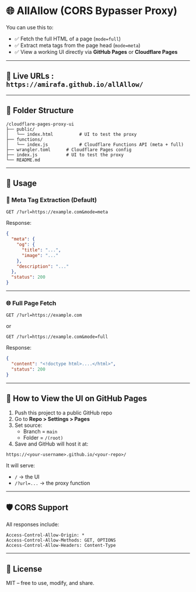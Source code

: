 # 🌐 AllAllow (CORS Bypasser Proxy)

You can use this to:

- ✅ Fetch the full HTML of a page (`mode=full`)
- ✅ Extract meta tags from the page head (`mode=meta`)
- ✅ View a working UI directly via **GitHub Pages** or **Cloudflare Pages**

---

## 🚀 Live URLs : `https://amirafa.github.io/allAllow/`

---

## 📁 Folder Structure

```
/cloudflare-pages-proxy-ui
├── public/
│   └── index.html          # UI to test the proxy
├── functions/
│   └── index.js            # Cloudflare Functions API (meta + full)
├── wrangler.toml      # Cloudflare Pages config
├── index.js           # UI to test the proxy
└── README.md
```

---

## 🔧 Usage

### 🧠 Meta Tag Extraction (Default)

```
GET /?url=https://example.com&mode=meta
```

Response:

```json
{
  "meta": {
    "og": {
      "title": "...",
      "image": "..."
    },
    "description": "..."
  },
  "status": 200
}
```

---

### 🌐 Full Page Fetch

```
GET /?url=https://example.com
```

or

```
GET /?url=https://example.com&mode=full
```

Response:

```json
{
  "content": "<!doctype html>....</html>",
  "status": 200
}
```

---

## 🧪 How to View the UI on GitHub Pages

1. Push this project to a public GitHub repo
2. Go to **Repo > Settings > Pages**
3. Set source:
   - Branch = `main`
   - Folder = `/(root)`
4. Save and GitHub will host it at:

```
https://<your-username>.github.io/<your-repo>/
```

It will serve:
- `/` → the UI
- `/?url=...` → the proxy function

---

## 🛡 CORS Support

All responses include:

```
Access-Control-Allow-Origin: *
Access-Control-Allow-Methods: GET, OPTIONS
Access-Control-Allow-Headers: Content-Type
```

---

## 📃 License

MIT – free to use, modify, and share.